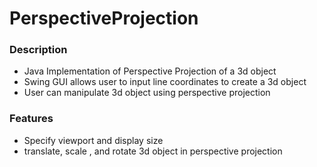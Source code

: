 # PerspectiveProjection #

### Description ###

* Java Implementation of Perspective Projection of a 3d object
* Swing GUI allows user to input line coordinates to create a 3d object 
* User can manipulate 3d object using perspective projection

### Features ###

* Specify viewport and display size
* translate, scale , and rotate 3d object in perspective projection
